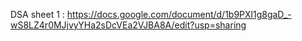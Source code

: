 DSA sheet 1 : https://docs.google.com/document/d/1b9PXl1g8gaD_-wS8LZ4r0MJjvyYHa2sDcVEa2VJBA8A/edit?usp=sharing
